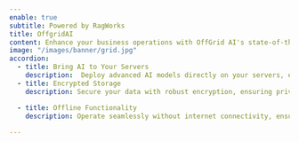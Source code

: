```yaml
---
enable: true
subtitle: Powered by RagWorks
title: OffgridAI
content: Enhance your business operations with OffGrid AI's state-of-the-art technology, designed  to provide unparalleled security and innovation tailored to your specific needs. 
image: "/images/banner/grid.jpg"
accordion:
  - title: Bring AI to Your Servers
    description:  Deploy advanced AI models directly on your servers, ensuring control and customization.
  - title: Encrypted Storage
    description: Secure your data with robust encryption, ensuring privacy and compliance with industry standards.

  - title: Offline Functionality
    description: Operate seamlessly without internet connectivity, ensuring continuous AI performance.
  
---
```

